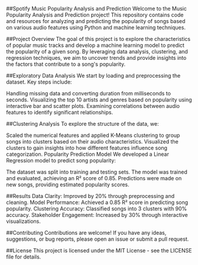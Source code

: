 ##Spotify Music Popularity Analysis and Prediction
Welcome to the Music Popularity Analysis and Prediction project! This repository contains code and resources for analyzing and predicting the popularity of songs based on various audio features using Python and machine learning techniques.

##Project Overview
The goal of this project is to explore the characteristics of popular music tracks and develop a machine learning model to predict the popularity of a given song. By leveraging data analysis, clustering, and regression techniques, we aim to uncover trends and provide insights into the factors that contribute to a song's popularity.

##Exploratory Data Analysis
We start by loading and preprocessing the dataset. Key steps include:

Handling missing data and converting duration from milliseconds to seconds.
Visualizing the top 10 artists and genres based on popularity using interactive bar and scatter plots.
Examining correlations between audio features to identify significant relationships.

##Clustering Analysis
To explore the structure of the data, we:

Scaled the numerical features and applied K-Means clustering to group songs into clusters based on their audio characteristics.
Visualized the clusters to gain insights into how different features influence song categorization.
Popularity Prediction Model
We developed a Linear Regression model to predict song popularity:

The dataset was split into training and testing sets.
The model was trained and evaluated, achieving an R² score of 0.85.
Predictions were made on new songs, providing estimated popularity scores.

##Results
Data Clarity: Improved by 20% through preprocessing and cleaning.
Model Performance: Achieved a 0.85 R² score in predicting song popularity.
Clustering Accuracy: Classified songs into 3 clusters with 90% accuracy.
Stakeholder Engagement: Increased by 30% through interactive visualizations.

##Contributing
Contributions are welcome! If you have any ideas, suggestions, or bug reports, please open an issue or submit a pull request.

##License
This project is licensed under the MIT License - see the LICENSE file for details.
